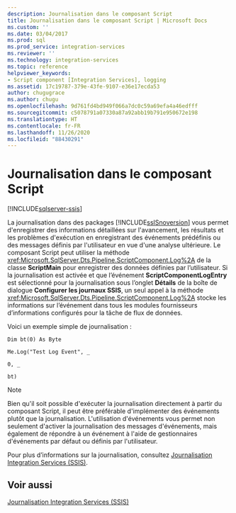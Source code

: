 ```yaml
---
description: Journalisation dans le composant Script
title: Journalisation dans le composant Script | Microsoft Docs
ms.custom: ''
ms.date: 03/04/2017
ms.prod: sql
ms.prod_service: integration-services
ms.reviewer: ''
ms.technology: integration-services
ms.topic: reference
helpviewer_keywords:
- Script component [Integration Services], logging
ms.assetid: 17c19787-379e-43fe-9107-e36e17ecda53
author: chugugrace
ms.author: chugu
ms.openlocfilehash: 9d761fd4bd949f066a7dc0c59a69efa4a46edfff
ms.sourcegitcommit: c5078791a07330a87a92abb19b791e950672e198
ms.translationtype: HT
ms.contentlocale: fr-FR
ms.lasthandoff: 11/26/2020
ms.locfileid: "88430291"
---
```

# <a name="logging-in-the-script-component"></a>Journalisation dans le composant Script

[!INCLUDE[sqlserver-ssis](../../../includes/applies-to-version/sqlserver-ssis.md)]


  La journalisation dans des packages [!INCLUDE[ssISnoversion](../../../includes/ssisnoversion-md.md)] vous permet d'enregistrer des informations détaillées sur l'avancement, les résultats et les problèmes d'exécution en enregistrant des événements prédéfinis ou des messages définis par l'utilisateur en vue d'une analyse ultérieure. Le composant Script peut utiliser la méthode <xref:Microsoft.SqlServer.Dts.Pipeline.ScriptComponent.Log%2A> de la classe **ScriptMain** pour enregistrer des données définies par l’utilisateur. Si la journalisation est activée et que l’événement **ScriptComponentLogEntry** est sélectionné pour la journalisation sous l’onglet **Détails** de la boîte de dialogue **Configurer les journaux SSIS**, un seul appel à la méthode <xref:Microsoft.SqlServer.Dts.Pipeline.ScriptComponent.Log%2A> stocke les informations sur l’événement dans tous les modules fournisseurs d’informations configurés pour la tâche de flux de données.  
  
 Voici un exemple simple de journalisation :  
  
 `Dim bt(0) As Byte`  
  
 `Me.Log("Test Log Event", _`  
  
 `0, _`  
  
 `bt)`  
  
> [!NOTE]  
>  Bien qu'il soit possible d'exécuter la journalisation directement à partir du composant Script, il peut être préférable d'implémenter des événements plutôt que la journalisation. L'utilisation d'événements vous permet non seulement d'activer la journalisation des messages d'événements, mais également de répondre à un événement à l'aide de gestionnaires d'événements par défaut ou définis par l'utilisateur.  
  
 Pour plus d’informations sur la journalisation, consultez [Journalisation Integration Services &#40;SSIS&#41;](../../../integration-services/performance/integration-services-ssis-logging.md).  
  
## <a name="see-also"></a>Voir aussi  
 [Journalisation Integration Services &#40;SSIS&#41;](../../../integration-services/performance/integration-services-ssis-logging.md)  
  
  
